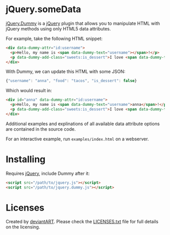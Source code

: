 jQuery.someData
===============

[jQuery.Dummy][jquery.dummy] is a [jQuery][jquery] plugin that allows you to
manipulate HTML with jQuery methods using only HTML5 data attributes.

For example, take the following HTML snippet:

```html
<div data-dummy-attr="id:username">
  <p>Hello, my name is <span data-dummy-text="username"></span>!</p>
  <p data-dummy-add-class="sweets:is_dessert">I love <span data-dummy-text="food"></span>.</p>
</div>
```

With Dummy, we can update this HTML with some JSON:

```js
{"username": "anna", "food": "tacos", "is_dessert": false}
```

Which would result in:

```html
<div id="anna" data-dummy-attr="id:username">
  <p>Hello, my name is <span data-dummy-text="username">anna</span>!</p>
  <p data-dummy-add-class="sweets:is_dessert">I love <span data-dummy-text="food">tacos</span>.</p>
</div>
```

Additional examples and explinations of all available data attribute options
are contained in the source code.

For an interactive example, run `examples/index.html` on a webserver.

Installing
==========

Requires [jQuery][jquery], include Dummy after it:

```html
<script src="/path/to/jquery.js"></script>
<script src="/path/to/jquery.dummy.js"></script>
```  

Licenses
========

Created by [deviantART][da]. Please check the [LICENSES.txt][licenses] file for full details on the licensing.

[da]: http://www.deviantart.com/
[jquery.dummy]: http://deviantart.github.com/jquery.dummy/
[licenses]: https://github.com/deviantART/jquery.somedata/blob/master/LICENSES.txt
[jquery]: http://jquery.com/
